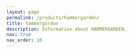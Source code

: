 ```yaml
---
layout: page
permalink: /products/hammergarden/
title: hammergarden
description: Information about HAMMERGARDEN.
nav: true
nav_order: 10
---
```

